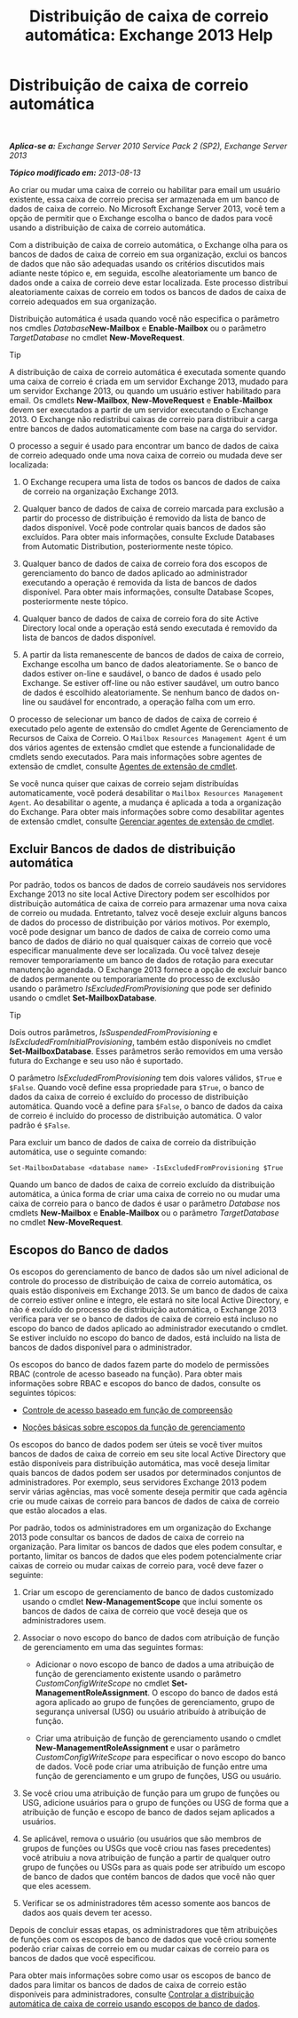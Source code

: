 ﻿---
title: 'Distribuição de caixa de correio automática: Exchange 2013 Help'
TOCTitle: Distribuição de caixa de correio automática
ms:assetid: f4db4636-948c-466b-839c-300c1a3a9544
ms:mtpsurl: https://technet.microsoft.com/pt-br/library/Ff477621(v=EXCHG.150)
ms:contentKeyID: 59635886
ms.date: 05/22/2018
mtps_version: v=EXCHG.150
ms.translationtype: MT
---

# Distribuição de caixa de correio automática

 

_**Aplica-se a:** Exchange Server 2010 Service Pack 2 (SP2), Exchange Server 2013_

_**Tópico modificado em:** 2013-08-13_

Ao criar ou mudar uma caixa de correio ou habilitar para email um usuário existente, essa caixa de correio precisa ser armazenada em um banco de dados de caixa de correio. No Microsoft Exchange Server 2013, você tem a opção de permitir que o Exchange escolha o banco de dados para você usando a distribuição de caixa de correio automática.

Com a distribuição de caixa de correio automática, o Exchange olha para os bancos de dados de caixa de correio em sua organização, exclui os bancos de dados que não são adequadas usando os critérios discutidos mais adiante neste tópico e, em seguida, escolhe aleatoriamente um banco de dados onde a caixa de correio deve estar localizada. Este processo distribui aleatoriamente caixas de correio em todos os bancos de dados de caixa de correio adequados em sua organização.

Distribuição automática é usada quando você não especifica o parâmetro nos cmdles *Database***New-Mailbox** e **Enable-Mailbox** ou o parâmetro *TargetDatabase* no cmdlet **New-MoveRequest**.


> [!TIP]
> A distribuição de caixa de correio automática é executada somente quando uma caixa de correio é criada em um servidor Exchange 2013, mudado para um servidor&nbsp;Exchange 2013, ou quando um usuário estiver habilitado para email. Os cmdlets <STRONG>New-Mailbox</STRONG>, <STRONG>New-MoveRequest</STRONG> e <STRONG>Enable-Mailbox</STRONG> devem ser executados a partir de um servidor executando o Exchange 2013. O Exchange não redistribui caixas de correio para distribuir a carga entre bancos de dados automaticamente com base na carga do servidor.



O processo a seguir é usado para encontrar um banco de dados de caixa de correio adequado onde uma nova caixa de correio ou mudada deve ser localizada:

1.  O Exchange recupera uma lista de todos os bancos de dados de caixa de correio na organização Exchange 2013.

2.  Qualquer banco de dados de caixa de correio marcada para exclusão a partir do processo de distribuição é removido da lista de banco de dados disponível. Você pode controlar quais bancos de dados são excluídos. Para obter mais informações, consulte Exclude Databases from Automatic Distribution, posteriormente neste tópico.

3.  Qualquer banco de dados de caixa de correio fora dos escopos de gerenciamento do banco de dados aplicado ao administrador executando a operação é removida da lista de bancos de dados disponível. Para obter mais informações, consulte Database Scopes, posteriormente neste tópico.

4.  Qualquer banco de dados de caixa de correio fora do site Active Directory local onde a operação está sendo executada é removido da lista de bancos de dados disponível.

5.  A partir da lista remanescente de bancos de dados de caixa de correio, Exchange escolha um banco de dados aleatoriamente. Se o banco de dados estiver on-line e saudável, o banco de dados é usado pelo Exchange. Se estiver off-line ou não estiver saudável, um outro banco de dados é escolhido aleatoriamente. Se nenhum banco de dados on-line ou saudável for encontrado, a operação falha com um erro.

O processo de selecionar um banco de dados de caixa de correio é executado pelo agente de extensão do cmdlet Agente de Gerenciamento de Recursos de Caixa de Correio. O `Mailbox Resources Management Agent` é um dos vários agentes de extensão cmdlet que estende a funcionalidade de cmdlets sendo executados. Para mais informações sobre agentes de extensão de cmdlet, consulte [Agentes de extensão de cmdlet](cmdlet-extension-agents-exchange-2013-help.md).

Se você nunca quiser que caixas de correio sejam distribuídas automaticamente, você poderá desabilitar o `Mailbox Resources Management Agent`. Ao desabilitar o agente, a mudança é aplicada a toda a organização do Exchange. Para obter mais informações sobre como desabilitar agentes de extensão cmdlet, consulte [Gerenciar agentes de extensão de cmdlet](manage-cmdlet-extension-agents-exchange-2013-help.md).

## Excluir Bancos de dados de distribuição automática

Por padrão, todos os bancos de dados de correio saudáveis nos servidores Exchange 2013 no site local Active Directory podem ser escolhidos por distribuição automática de caixa de correio para armazenar uma nova caixa de correio ou mudada. Entretanto, talvez você deseje excluir alguns bancos de dados do processo de distribuição por vários motivos. Por exemplo, você pode designar um banco de dados de caixa de correio como uma banco de dados de diário no qual quaisquer caixas de correio que você especificar manualmente deve ser localizada. Ou você talvez deseje remover temporariamente um banco de dados de rotação para executar manutenção agendada. O Exchange 2013 fornece a opção de excluir banco de dados permanente ou temporariamente do processo de exclusão usando o parâmetro *IsExcludedFromProvisioning* que pode ser definido usando o cmdlet **Set-MailboxDatabase**.


> [!TIP]
> Dois outros parâmetros, <EM>IsSuspendedFromProvisioning</EM> e <EM>IsExcludedFromInitialProvisioning</EM>, também estão disponíveis no cmdlet <STRONG>Set-MailboxDatabase</STRONG>. Esses parâmetros serão removidos em uma versão futura do Exchange e seu uso não é suportado.



O parâmetro *IsExcludedFromProvisioning* tem dois valores válidos, `$True` e `$False`. Quando você define essa propriedade para `$True`, o banco de dados da caixa de correio é excluído do processo de distribuição automática. Quando você a define para `$False`, o banco de dados da caixa de correio é incluído do processo de distribuição automática. O valor padrão é `$False`.

Para excluir um banco de dados de caixa de correio da distribuição automática, use o seguinte comando:

    Set-MailboxDatabase <database name> -IsExcludedFromProvisioning $True

Quando um banco de dados de caixa de correio excluído da distribuição automática, a única forma de criar uma caixa de correio no ou mudar uma caixa de correio para o banco de dados é usar o parâmetro *Database* nos cmdlets **New-Mailbox** e **Enable-Mailbox** ou o parâmetro *TargetDatabase* no cmdlet **New-MoveRequest**.

## Escopos do Banco de dados

Os escopos do gerenciamento de banco de dados são um nível adicional de controle do processo de distribuição de caixa de correio automática, os quais estão disponíveis em Exchange 2013. Se um banco de dados de caixa de correio estiver online e íntegro, ele estará no site local Active Directory, e não é excluído do processo de distribuição automática, o Exchange 2013 verifica para ver se o banco de dados de caixa de correio está incluso no escopo do banco de dados aplicado ao administrador executando o cmdlet. Se estiver incluído no escopo do banco de dados, está incluído na lista de bancos de dados disponível para o administrador.

Os escopos do banco de dados fazem parte do modelo de permissões RBAC (controle de acesso baseado na função). Para obter mais informações sobre RBAC e escopos do banco de dados, consulte os seguintes tópicos:

  - [Controle de acesso baseado em função de compreensão](understanding-role-based-access-control-exchange-2013-help.md)

  - [Noções básicas sobre escopos da função de gerenciamento](understanding-management-role-scopes-exchange-2013-help.md)

Os escopos do banco de dados podem ser úteis se você tiver muitos bancos de dados de caixa de correio em seu site local Active Directory que estão disponíveis para distribuição automática, mas você deseja limitar quais bancos de dados podem ser usados por determinados conjuntos de administradores. Por exemplo, seus servidores Exchange 2013 podem servir várias agências, mas você somente deseja permitir que cada agência crie ou mude caixas de correio para bancos de dados de caixa de correio que estão alocados a elas.

Por padrão, todos os administradores em um organização do Exchange 2013 pode consultar os bancos de dados de caixa de correio na organização. Para limitar os bancos de dados que eles podem consultar, e portanto, limitar os bancos de dados que eles podem potencialmente criar caixas de correio ou mudar caixas de correio para, você deve fazer o seguinte:

1.  Criar um escopo de gerenciamento de banco de dados customizado usando o cmdlet **New-ManagementScope** que inclui somente os bancos de dados de caixa de correio que você deseja que os administradores usem.

2.  Associar o novo escopo do banco de dados com atribuição de função de gerenciamento em uma das seguintes formas:
    
      - Adicionar o novo escopo de banco de dados a uma atribuição de função de gerenciamento existente usando o parâmetro *CustomConfigWriteScope* no cmdlet **Set-ManagementRoleAssignment**. O escopo do banco de dados está agora aplicado ao grupo de funções de gerenciamento, grupo de segurança universal (USG) ou usuário atribuído à atribuição de função.
    
      - Criar uma atribuição de função de gerenciamento usando o cmdlet **New-ManagementRoleAssignment** e usar o parâmetro *CustomConfigWriteScope* para especificar o novo escopo do banco de dados. Você pode criar uma atribuição de função entre uma função de gerenciamento e um grupo de funções, USG ou usuário.

3.  Se você criou uma atribuição de função para um grupo de funções ou USG, adicione usuários para o grupo de funções ou USG de forma que a atribuição de função e escopo de banco de dados sejam aplicados a usuários.

4.  Se aplicável, remova o usuário (ou usuários que são membros de grupos de funções ou USGs que você criou nas fases precedentes) você atribuiu a nova atribuição de função a partir de qualquer outro grupo de funções ou USGs para as quais pode ser atribuído um escopo de banco de dados que contém bancos de dados que você não quer que eles acessem.

5.  Verificar se os administradores têm acesso somente aos bancos de dados aos quais devem ter acesso.

Depois de concluir essas etapas, os administradores que têm atribuições de funções com os escopos de banco de dados que você criou somente poderão criar caixas de correio em ou mudar caixas de correio para os bancos de dados que você especificou.

Para obter mais informações sobre como usar os escopos de banco de dados para limitar os bancos de dados de caixa de correio estão disponíveis para administradores, consulte [Controlar a distribuição automática de caixa de correio usando escopos de banco de dados](control-automatic-mailbox-distribution-using-database-scopes-exchange-2013-help.md).

